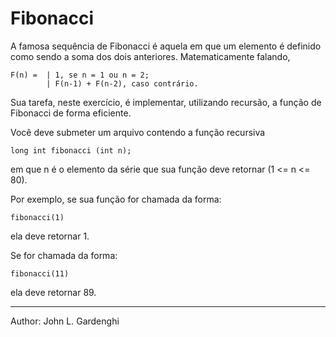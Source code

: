 # Fibonacci

A famosa sequência de Fibonacci é aquela em que um elemento é definido como sendo a soma dos dois anteriores. Matematicamente falando,

    F(n) =  | 1, se n = 1 ou n = 2;
            | F(n-1) + F(n-2), caso contrário.

Sua tarefa, neste exercício, é implementar, utilizando recursão, a função de Fibonacci de forma eficiente.

Você deve submeter um arquivo contendo a função recursiva

    long int fibonacci (int n);

em que n é o elemento da série que sua função deve retornar (1 <= n <= 80).

Por exemplo, se sua função for chamada da forma:

    fibonacci(1)

ela deve retornar 1.

Se for chamada da forma:

    fibonacci(11)

ela deve retornar 89.

---

Author: John L. Gardenghi
